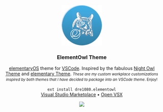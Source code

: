 <p align="center">
  <a href="https://github.com/dre1080/elementowl-vscode-theme">
    <img src="https://raw.githubusercontent.com/dre1080/elementowl-vscode-theme/release/icon.png" width=128>
  </a>

  <h3 align="center"><strong>ElementOwl Theme</strong></h3>

  <p align="center">
    <a href="https://elementary.io/">elementaryOS</a> theme for <a href="https://code.visualstudio.com/">VSCode</a>. Inspired by the fabulous <a href="https://github.com/sdras/night-owl-vscode-theme">Night Owl Theme</a> and <a href="https://github.com/electricduck/vscode-elementary-theme">elementary Theme</a>.
    <small><em>These are my custom workplace customizations inspired by both themes that I have decided to package into an VSCode theme</em>. Enjoy!</small>
  </p>

  <p align="center">
    <code>ext install dre1080.elementowl</code>
    <br />
    <a href="https://marketplace.visualstudio.com/items?itemName=dre1080.elementowl">Visual Studio Marketplace</a> &bull;
    <a href="https://open-vsx.org/extension/dre1080/elementowl">Open VSX</a>
  </p>

  <p align="center">
    <img src="https://raw.githubusercontent.com/electricduck/vscode-elementary-theme/release/screen.png">
  </p>
</p>
